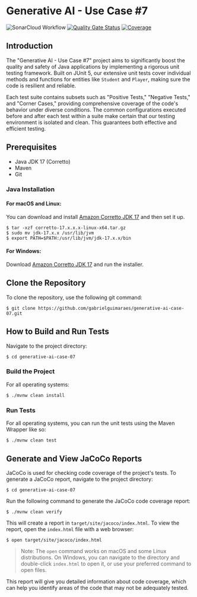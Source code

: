 # Generative AI - Use Case #7

![SonarCloud Workflow](https://github.com/gabrielguimaraes/generative-ai-case-07/actions/workflows/build.yml/badge.svg) [![Quality Gate Status](https://sonarcloud.io/api/project_badges/measure?project=gabrielguimaraes_generative-ai-case-07&metric=alert_status)](https://sonarcloud.io/summary/new_code?id=gabrielguimaraes_generative-ai-case-07) [![Coverage](https://sonarcloud.io/api/project_badges/measure?project=gabrielguimaraes_generative-ai-case-07&metric=coverage)](https://sonarcloud.io/summary/new_code?id=gabrielguimaraes_generative-ai-case-07)

## Introduction

The "Generative AI - Use Case #7" project aims to significantly boost the quality and safety of Java applications by implementing a rigorous unit testing framework. Built on JUnit 5, our extensive unit tests cover individual methods and functions for entities like `Student` and `Player`, making sure the code is resilient and reliable.

Each test suite contains subsets such as "Positive Tests," "Negative Tests," and "Corner Cases," providing comprehensive coverage of the code's behavior under diverse conditions. The common configurations executed before and after each test within a suite make certain that our testing environment is isolated and clean. This guarantees both effective and efficient testing.

## Prerequisites

- Java JDK 17 (Corretto)
- Maven
- Git

### Java Installation

#### For macOS and Linux:
You can download and install [Amazon Corretto JDK 17](https://docs.aws.amazon.com/corretto/latest/corretto-17-ug/downloads-list.html) and then set it up.
```shell
$ tar -xzf corretto-17.x.x.x-linux-x64.tar.gz
$ sudo mv jdk-17.x.x /usr/lib/jvm
$ export PATH=$PATH:/usr/lib/jvm/jdk-17.x.x/bin
```

#### For Windows:
Download [Amazon Corretto JDK 17](https://docs.aws.amazon.com/corretto/latest/corretto-17-ug/downloads-list.html) and run the installer.

## Clone the Repository

To clone the repository, use the following git command:
```shell
$ git clone https://github.com/gabrielguimaraes/generative-ai-case-07.git
```

## How to Build and Run Tests

Navigate to the project directory:
```shell
$ cd generative-ai-case-07
```

### Build the Project

For all operating systems:
```shell
$ ./mvnw clean install
```

### Run Tests

For all operating systems, you can run the unit tests using the Maven Wrapper like so:
```shell
$ ./mvnw clean test
```

## Generate and View JaCoCo Reports

JaCoCo is used for checking code coverage of the project's tests. To generate a JaCoCo report, navigate to the project directory:

```shell
$ cd generative-ai-case-07
```

Run the following command to generate the JaCoCo code coverage report:

```shell
$ ./mvnw clean verify
```

This will create a report in `target/site/jacoco/index.html`. To view the report, open the `index.html` file with a web browser:

```shell
$ open target/site/jacoco/index.html
```

> Note: The `open` command works on macOS and some Linux distributions. On Windows, you can navigate to the directory and double-click `index.html` to open it, or use your preferred command to open files.

This report will give you detailed information about code coverage, which can help you identify areas of the code that may not be adequately tested.